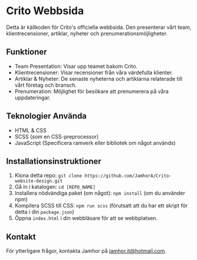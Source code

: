 # Crito Webbsida

Detta är källkoden för Crito's officiella webbsida. Den presenterar vårt team, klientrecensioner, artiklar, nyheter och prenumerationsmöjligheter.

## Funktioner

- Team Presentation: Visar upp teamet bakom Crito.
- Klientrecensioner: Visar recensioner från våra värdefulla klienter.
- Artiklar & Nyheter: De senaste nyheterna och artiklarna relaterade till vårt företag och bransch.
- Prenumeration: Möjlighet för besökare att prenumerera på våra uppdateringar.

## Teknologier Använda

- HTML & CSS
- SCSS (som en CSS-preprocessor)
- JavaScript (Specificera ramverk eller bibliotek om något används)

## Installationsinstruktioner

1. Klona detta repo: `git clone https://github.com/JamhorA/Crito-website-design.git`
2. Gå in i katalogen: `cd [REPO_NAME]`
3. Installera nödvändiga paket (om något): `npm install` (om du använder npm)
4. Kompilera SCSS till CSS: `npm run scss` (förutsatt att du har ett skript för detta i din `package.json`)
5. Öppna `index.html` i din webbläsare för att se webbplatsen.

## Kontakt

För ytterligare frågor, kontakta Jamhor på jamhor.it@hotmail.com.
